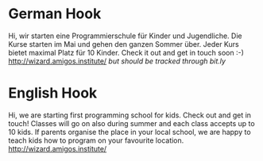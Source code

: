 # German Hook
Hi,
wir starten eine Programmierschule für Kinder und Jugendliche.
Die Kurse starten im Mai und gehen den ganzen Sommer über.
Jeder Kurs bietet maximal Platz für 10 Kinder.
Check it out and get in touch soon :-)
http://wizard.amigos.institute/ *but should be tracked through bit.ly*

# English Hook
Hi,
we are starting first programming school for kids.
Check out and get in touch!
Classes will go on also during summer and each class accepts up to 10 kids. If parents organise the place in your local school, we are happy to teach kids how to program on your favourite location.
http://wizard.amigos.institute/ 
